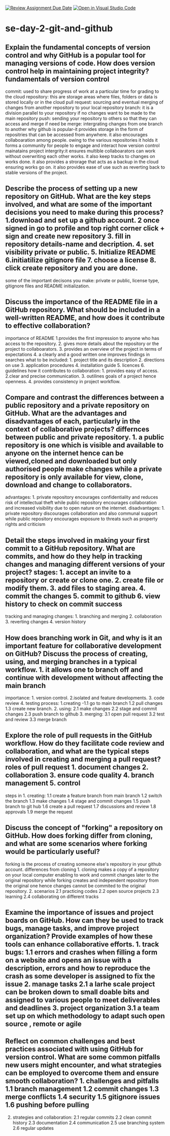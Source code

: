 [![Review Assignment Due Date](https://classroom.github.com/assets/deadline-readme-button-22041afd0340ce965d47ae6ef1cefeee28c7c493a6346c4f15d667ab976d596c.svg)](https://classroom.github.com/a/8wgCKhpZ)
[![Open in Visual Studio Code](https://classroom.github.com/assets/open-in-vscode-2e0aaae1b6195c2367325f4f02e2d04e9abb55f0b24a779b69b11b9e10269abc.svg)](https://classroom.github.com/online_ide?assignment_repo_id=15583840&assignment_repo_type=AssignmentRepo)
# se-day-2-git-and-github
## Explain the fundamental concepts of version control and why GitHub is a popular tool for managing versions of code. How does version control help in maintaining project integrity? fundamentals of version control
commit: used to share progress of work at a particular time for grading to the cloud 
repository: this are storage areas where files, folders or data is stored locally or in the cloud
pull request: sourcing and eventual merging of changes from another repository to your local repository
branch: it is a division parallel to your repository if no changes want to be made to the main repository
push: sending your repository to others so that they can access and merge if need be 
merge: intergrating changes from one branch to another 
 why github is popular-it provides storage in the form of repositries that can be accessed from anywhere. it also encourages collaboaration among people. owing to the various repositories it holds it forms a community for people to engage and interact
  how version control mainatains project intergrity:it ensures multible collaboarators can work without overwriting each other works. it also keep tracks to changes on works done. it also provides a strorage that acts as a backup in the cloud ensuring works go on. it also provides ease of use such as reverting back to stable versions of the project.
## Describe the process of setting up a new repository on GitHub. What are the key steps involved, and what are some of the important decisions you need to make during this process? 1.download and set up a github account. 2 once signed in go to profile and top right corner click + sign and create new repository 3. fill in repository details-name and decription. 4. set visibility private or public. 5. Initialize README 6.initiatilize  gitignore file 7. choose a license 8. click create repository and you are done.
 some of the important decisons you make: private or public, license type, gitignore files and README initialization.
## Discuss the importance of the README file in a GitHub repository. What should be included in a well-written README, and how does it contribute to effective collaboration?
importance of README 1.provides the first impression to anyone who has access to the repository. 2. gives more details about the repository or the project to collaboarators. 3. provides an overview of the project in terms of expectations 4. a clearly and a good written one improves findings in searches 
 what to be included: 1. project title and its description 2. directions on use 3. application procedures 4. installation guide 5. licences 6. guidelines 
  how it contributes to collaboration: 1. provides easy of access. 2.clear and precise communication. 3. outilines goals of a project hence openness. 4. provides consistency in project workflow.
## Compare and contrast the differences between a public repository and a private repository on GitHub. What are the advantages and disadvantages of each, particularly in the context of collaborative projects? differnces between public and private repository. 1. a public repository is one which is visible and available to anyone on the internet hence can be viewed,cloned and downloaded but only authorised people make changes while a private repository is only available for view, clone, download and change to collaborators.
  advantages: 1. private repository encourages confidentiality and reduces risk of intellectual theft while public repository encourages collaboration and increased visibility due to open nature on the internet.
   disadvantages: 1. private repository discourages collaboration and also communal support while public repository encourages exposure to threats such as property rights and criticism
## Detail the steps involved in making your first commit to a GitHub repository. What are commits, and how do they help in tracking changes and managing different versions of your project? stages: 1. accept an invite to a repository or create or clone one. 2. create file or modify them. 3. add files to staging area. 4. commit the changes 5. commit to github 6. view history to check on commit  success
 tracking and managing changes: 1. branching and merging 2. collaboration 3. reverting changes 4. version history 
## How does branching work in Git, and why is it an important feature for collaborative development on GitHub? Discuss the process of creating, using, and merging branches in a typical workflow. 1. it allows one to branch off and continue with development without affecting  the main branch 
  importance: 1. version control. 2.isolated and feature developments. 3. code review 4. testing 
 process: 1.creating -1.1 go to main branch 1.2 pull changes 1.3 create new branch. 2. using: 2.1 make changes 2.2 stage and commit changes 2.3 push branch to github 3. merging: 3.1 open pull request 3.2 test and review 3.3 merge branch
## Explore the role of pull requests in the GitHub workflow. How do they facilitate code review and collaboration, and what are the typical steps involved in creating and merging a pull request? roles of pull request 1. document changes 2. collaboration 3. ensure code quality 4. branch management 5. control 
steps in 1. creating: 1.1 create a feature branch from main branch 1.2 switch the branch 1.3 make changes 1.4 stage and commit changes 1.5 push branch to git hub
 1.6 create a pull request 1.7 discussions and review 1.8 approvals 1.9 merge the request 
## Discuss the concept of "forking" a repository on GitHub. How does forking differ from cloning, and what are some scenarios where forking would be particularly useful?
 forking is the process of creating someone else's repository in your github account. differences from cloning 1. cloning makes a copy of a repository on your local computer enabling to work and commit changes later to the original repository while forking creates and independent repository from the original one hence changes cannot be commited to the original repository. 2. scenarios  2.1 practicing codes 2.2 open source projects 2.3 learning 2.4 collaborating on different tracks 
## Examine the importance of issues and project boards on GitHub. How can they be used to track bugs, manage tasks, and improve project organization? Provide examples of how these tools can enhance collaborative efforts. 1. track bugs: 1.1 errors and crashes when filling a form on a website and opens an issue with a description, errors and how to reproduce the crash as some developer is assigned to fix the issue 2. manage tasks 2.1 a larhe scale project can be broken down to small doable bits and assigned to various people to meet deliverables and deadlines 3. project organization 3.1 a team set up on which methodology to adapt such open source , remote or agile 
## Reflect on common challenges and best practices associated with using GitHub for version control. What are some common pitfalls new users might encounter, and what strategies can be employed to overcome them and ensure smooth collaboration? 1. challenges and pitfalls 1.1 branch management 1.2 commit changes 1.3 merge conflicts 1.4 security 1.5 gitignore issues 1.6 pushing before pulling 
2. strategies and collaboration: 2.1 regular commits 2.2 clean commit history 2.3 documentation 2.4 communication 2.5 use branching system 2.6 regular updates 
